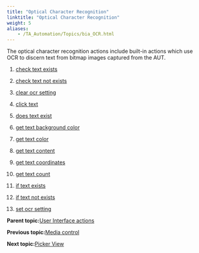 ```yaml
--- 
title: "Optical Character Recognition"
linktitle: "Optical Character Recognition"
weight: 5
aliases: 
    - /TA_Automation/Topics/bia_OCR.html
---
```


The optical character recognition actions include built-in actions which use OCR to discern text from bitmap images captured from the AUT.

1.  [check text exists](/TA_Automation/Topics/bia_check_text_exists.html)  

2.  [check text not exists](/TA_Automation/Topics/bia_check_text_not_exists.html)  

3.  [clear ocr setting](/TA_Automation/Topics/bia_clear_ocr_setting.html)  

4.  [click text](/TA_Automation/Topics/bia_click_text.html)  

5.  [does text exist](/TA_Automation/Topics/bia_does_text_exist.html)  

6.  [get text background color](/TA_Automation/Topics/bia_get_text_background_color.html)  

7.  [get text color](/TA_Automation/Topics/bia_get_text_color.html)  

8.  [get text content](/TA_Automation/Topics/bia_get_text_content.html)  

9.  [get text coordinates](/TA_Automation/Topics/bia_get_text_coordinates.html)  

10. [get text count](/TA_Automation/Topics/bia_get_text_count.html)  

11. [if text exists](/TA_Automation/Topics/bia_if_text_exists.html)  

12. [if text not exists](/TA_Automation/Topics/bia_if_text_not_exists.html)  

13. [set ocr setting](/TA_Automation/Topics/bia_set_ocr_setting.html)  


**Parent topic:**[User Interface actions](/TA_Automation/Topics/bia_User_Interface.html)

**Previous topic:**[Media control](/TA_Automation/Topics/bia_media_control.html)

**Next topic:**[Picker View](/TA_Automation/Topics/bia_Picker_view.html)

